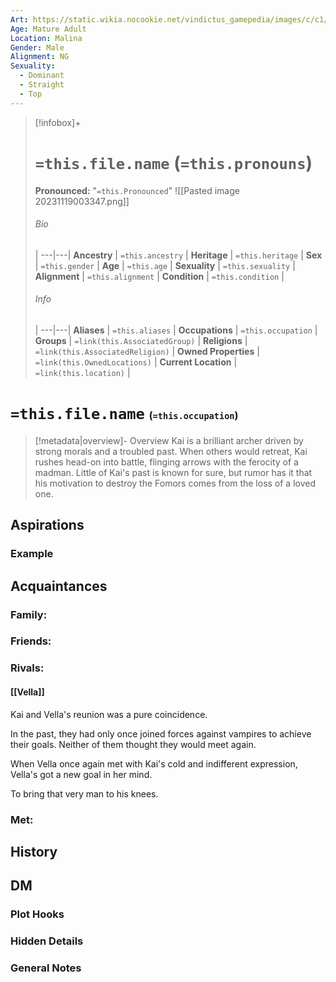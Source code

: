 ```yaml
---
Art: https://static.wikia.nocookie.net/vindictus_gamepedia/images/c/c1/Kai_%28NPC_Icon%29.png/revision/latest?cb=20200430035420
Age: Mature Adult
Location: Malina
Gender: Male
Alignment: NG
Sexuality:
  - Dominant
  - Straight
  - Top
---
```


> [!infobox]+
> # `=this.file.name` (`=this.pronouns`)
> **Pronounced:**  "`=this.Pronounced`"
> ![[Pasted image 20231119003347.png]]
> ###### Bio
>  |
> ---|---|
> **Ancestry** | `=this.ancestry` |
> **Heritage** | `=this.heritage` |
> **Sex** | `=this.gender` |
> **Age** | `=this.age` |
> **Sexuality** | `=this.sexuality` |
> **Alignment** | `=this.alignment` |
> **Condition** | `=this.condition` |
> ###### Info
>  |
> ---|---|
> **Aliases** | `=this.aliases` |
> **Occupations** | `=this.occupation` |
> **Groups** | `=link(this.AssociatedGroup)` |
> **Religions** | `=link(this.AssociatedReligion)` |
> **Owned Properties** | `=link(this.OwnedLocations)` |
> **Current Location** | `=link(this.location)` |

# **`=this.file.name`** <span style="font-size: medium">(`=this.occupation`)</span>
> [!metadata|overview]- Overview 
> Kai is a brilliant archer driven by strong morals and a troubled past. When others would retreat, Kai rushes head-on into battle, flinging arrows with the ferocity of a madman. Little of Kai's past is known for sure, but rumor has it that his motivation to destroy the Fomors comes from the loss of a loved one.

## Aspirations
### Example


## Acquaintances
### Family:


### Friends:


### Rivals:
#### [[Vella]] 
Kai and Vella's reunion was a pure coincidence.

In the past, they had only once joined forces against vampires to achieve their goals. Neither of them thought they would meet again.

When Vella once again met with Kai's cold and indifferent expression, Vella's got a new goal in her mind.

To bring that very man to his knees.

### Met:


## History


## DM
### Plot Hooks


### Hidden Details


### General Notes

